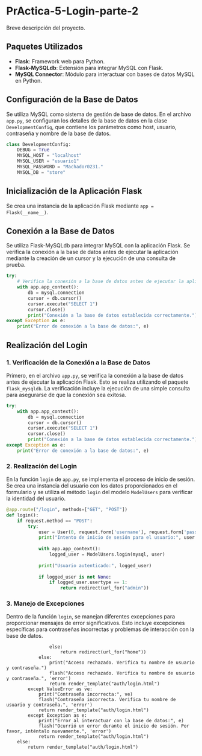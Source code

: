# PrActica-5-Login-parte-2

Breve descripción del proyecto.

## Paquetes Utilizados

- **Flask**: Framework web para Python.
- **Flask-MySQLdb**: Extensión para integrar MySQL con Flask.
- **MySQL Connector**: Módulo para interactuar con bases de datos MySQL en Python.

## Configuración de la Base de Datos

Se utiliza MySQL como sistema de gestión de base de datos. En el archivo `app.py`, se configuran los detalles de la base de datos en la clase `DevelopmentConfig`, que contiene los parámetros como host, usuario, contraseña y nombre de la base de datos.

```python
class DevelopmentConfig:
    DEBUG = True
    MYSQL_HOST = "localhost"
    MYSQL_USER = "usuario1"
    MYSQL_PASSWORD = "Machador0231."
    MYSQL_DB = "store"
```

## Inicialización de la Aplicación Flask

Se crea una instancia de la aplicación Flask mediante `app = Flask(__name__)`.

## Conexión a la Base de Datos

Se utiliza Flask-MySQLdb para integrar MySQL con la aplicación Flask. Se verifica la conexión a la base de datos antes de ejecutar la aplicación mediante la creación de un cursor y la ejecución de una consulta de prueba.

```python
try:
    # Verifica la conexión a la base de datos antes de ejecutar la aplicación
    with app.app_context():
        db = mysql.connection
        cursor = db.cursor()
        cursor.execute("SELECT 1")
        cursor.close()
        print("Conexión a la base de datos establecida correctamente.")
except Exception as e:
    print("Error de conexión a la base de datos:", e)
```

## Realización del Login

### 1. Verificación de la Conexión a la Base de Datos

Primero, en el archivo `app.py`, se verifica la conexión a la base de datos antes de ejecutar la aplicación Flask. Esto se realiza utilizando el paquete `flask_mysqldb`. La verificación incluye la ejecución de una simple consulta para asegurarse de que la conexión sea exitosa.

```python
try:
    with app.app_context():
        db = mysql.connection
        cursor = db.cursor()
        cursor.execute("SELECT 1")
        cursor.close()
        print("Conexión a la base de datos establecida correctamente.")
except Exception as e:
    print("Error de conexión a la base de datos:", e)
```

### 2. Realización del Login

En la función `login` de `app.py`, se implementa el proceso de inicio de sesión. Se crea una instancia del usuario con los datos proporcionados en el formulario y se utiliza el método `login` del modelo `ModelUsers` para verificar la identidad del usuario.

```python
@app.route("/login", methods=["GET", "POST"])
def login():
    if request.method == "POST":
        try:
            user = User(0, request.form['username'], request.form['password'], 0)
            print("Intento de inicio de sesión para el usuario:", user.username)
            
            with app.app_context():
                logged_user = ModelUsers.login(mysql, user)
            
            print("Usuario autenticado:", logged_user)
            
            if logged_user is not None:
                if logged_user.usertype == 1:
                    return redirect(url_for("admin"))

```
### 3. Manejo de Excepciones

Dentro de la función `login`, se manejan diferentes excepciones para proporcionar mensajes de error significativos. Esto incluye excepciones específicas para contraseñas incorrectas y problemas de interacción con la base de datos.
```
                else:
                    return redirect(url_for("home"))
            else:
                print("Acceso rechazado. Verifica tu nombre de usuario y contraseña.")
                flash("Acceso rechazado. Verifica tu nombre de usuario y contraseña.", 'error')
                return render_template("auth/login.html")
        except ValueError as ve:
            print("Contraseña incorrecta:", ve)
            flash("Contraseña incorrecta. Verifica tu nombre de usuario y contraseña.", 'error')
            return render_template("auth/login.html")
        except Exception as e:
            print("Error al interactuar con la base de datos:", e)
            flash("Ocurrió un error durante el inicio de sesión. Por favor, inténtalo nuevamente.", 'error')
            return render_template("auth/login.html")
    else:
        return render_template("auth/login.html")
```
